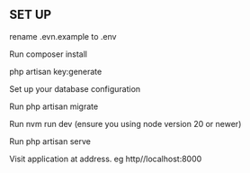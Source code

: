 
## SET UP

<p>rename .evn.example to .env</p>
<p>Run composer install</p>
<p>php artisan key:generate</p>
<p>Set up your database configuration</p>
<p>Run php artisan migrate</p>
<p>Run nvm run dev (ensure you using node version 20 or newer)</p>
<p>Run php artisan serve</p>
<p>Visit application at address. eg http//localhost:8000</p>


